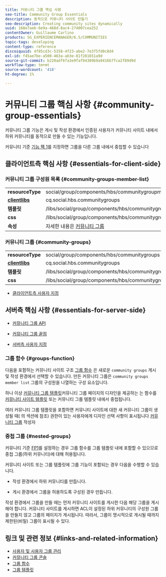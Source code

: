 ```yaml
---
title: 커뮤니티 그룹 핵심 사항
seo-title: Community Group Essentials
description: 동적으로 커뮤니티 사이트 만들기
seo-description: Creating community sites dynamically
uuid: 168e7aeb-6e9a-468d-8ac4-274007cea252
contentOwner: Guillaume Carlino
products: SG_EXPERIENCEMANAGER/6.5/COMMUNITIES
topic-tags: developing
content-type: reference
discoiquuid: 4f85cd3c-5158-4f23-abe2-7e375fd0c8d4
exl-id: f45ae7be-a500-463a-ab3e-81f281651a9d
source-git-commit: b220adf6fa3e9faf94389b9a9416b7fca2f89d9d
workflow-type: tm+mt
source-wordcount: '418'
ht-degree: 1%

---
```


# 커뮤니티 그룹 핵심 사항  {#community-group-essentials}

커뮤니티 그룹 기능은 게시 및 작성 환경에서 인증된 사용자가 커뮤니티 사이트 내에서 하위 커뮤니티를 동적으로 만들 수 있는 기능입니다.

커뮤니티 기준 [기능 팩 1](deploy-communities.md#latestfeaturepack)를 지정하면 그룹을 다른 그룹 내에서 중첩할 수 있습니다

## 클라이언트측 핵심 사항 {#essentials-for-client-side}

### 커뮤니티 그룹 구성원 목록 {#community-groups-member-list}

<table>
 <tbody>
  <tr>
   <td> <strong>resourceType</strong></td>
   <td>social/group/components/hbs/communitygroupmemberlist</td>
  </tr>
  <tr>
   <td> <a href="clientlibs.md"><strong>clientlibs</strong></a></td>
   <td>cq.social.hbs.communitygroups</td>
  </tr>
  <tr>
   <td> <strong>템플릿</strong></td>
   <td> /libs/social/group/components/hbs/communitygroupmemberlist/communitygroupmemberlist.hbs<br /> </td>
  </tr>
  <tr>
   <td> <strong>css</strong></td>
   <td> /libs/social/group/components/hbs/communitygroupmemberlist/clientlibs/memberList.css</td>
  </tr>
  <tr>
   <td><strong>속성</strong></td>
   <td>자세한 내용은 <a href="creating-groups.md">커뮤니티 그룹</a></td>
  </tr>
 </tbody>
</table>

### 커뮤니티 그룹 {#community-groups}

<table>
 <tbody>
  <tr>
   <td> <strong>resourceType</strong></td>
   <td>social/group/components/hbs/communitygroups</td>
  </tr>
  <tr>
   <td> <a href="clientlibs.md"><strong>clientlibs</strong></a></td>
   <td>cq.social.hbs.communitygroups</td>
  </tr>
  <tr>
   <td> <strong>템플릿</strong></td>
   <td> /libs/social/group/components/hbs/communitygroups/communitygroups.hbs<br /> </td>
  </tr>
  <tr>
   <td> <strong>css</strong></td>
   <td> /libs/social/group/components/hbs/communitygroupmemberlist/clientlibs/communitygroups.css</td>
  </tr>
 </tbody>
</table>

* [클라이언트측 사용자 지정](client-customize.md)

## 서버측 핵심 사항 {#essentials-for-server-side}

* [커뮤니티 그룹 API](https://helpx.adobe.com/experience-manager/6-5/sites/developing/using/reference-materials/javadoc/com/adobe/cq/social/group/client/api/package-summary.html)

* [커뮤니티 그룹 끝점](https://helpx.adobe.com/experience-manager/6-5/sites/developing/using/reference-materials/javadoc/com/adobe/cq/social/group/client/endpoints/package-summary.html)

* [서버측 사용자 지정](server-customize.md)

### 그룹 함수 {#groups-function}

다음을 포함하는 커뮤니티 사이트 구조 [그룹 함수](functions.md#groups-function) 은 새로운 `community groups` 게시 및 작성 환경에서 선택할 수 있습니다. 만든 커뮤니티 그룹은 `community groups member list` 그룹의 구성원을 나열하는 구성 요소입니다.

하나 이상 [커뮤니티 그룹 템플릿](tools-groups.md)커뮤니티 그룹 페이지의 디자인을 제공하는 는 함수를 [커뮤니티 사이트 템플릿](sites.md) 또는 커뮤니티 그룹 템플릿 내에서 중첩됩니다.

여러 커뮤니티 그룹 템플릿을 포함하면 커뮤니티 사이트에 대한 새 커뮤니티 그룹이 생성될 때( 의 섹션에 참조) 권한이 있는 사용자에게 디자인 선택 사항이 표시됩니다 [커뮤니티 그룹](creating-groups.md) 작성자

### 중첩 그룹 {#nested-groups}

커뮤니티 기준 [FP1](deploy-communities.md#latestfeaturepack)를 설정하는 경우 그룹 함수를 그룹 템플릿 내에 포함할 수 있으므로 중첩 그룹(하위 커뮤니티)에 대해 허용됩니다.

커뮤니티 사이트 또는 그룹 템플릿에 그룹 기능이 포함되는 경우 다음을 수행할 수 있습니다.

* 작성 환경에서 하위 커뮤니티를 만듭니다.

* 게시 환경에서 그룹을 허용하도록 구성된 경우 만듭니다.

작성 환경에서 그룹을 만들 때는 먼저 커뮤니티 사이트를 게시한 다음 해당 그룹을 게시해야 합니다. 커뮤니티 사이트를 게시하면 ACL이 설정된 하위 커뮤니티의 구성원 그룹을 만들지 않고 그룹의 페이지가 게시됩니다. 따라서, 그룹이 명시적으로 게시될 때까지 제한된(비밀) 그룹이 표시될 수 있다.

## 링크 및 관련 정보 {#links-and-related-information}

* [사용자 및 사용자 그룹 관리](users.md)
* [커뮤니티 그룹 콘솔](groups.md)
* [그룹 함수](functions.md#groups-function)
* [그룹 템플릿](tools-groups.md)

